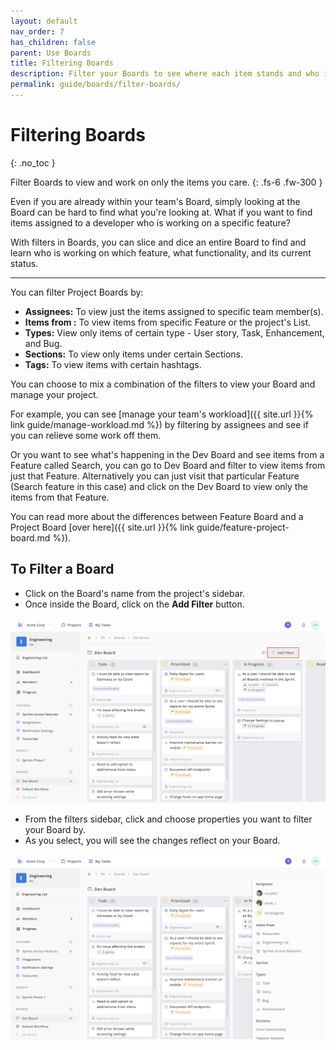 ```yaml
---
layout: default
nav_order: 7
has_children: false
parent: Use Boards
title: Filtering Boards
description: Filter your Boards to see where each item stands and who is working on what to manage workload
permalink: guide/boards/filter-boards/
---
```

# Filtering Boards
{: .no_toc }

Filter Boards to view and work on only the items you care.
{: .fs-6 .fw-300 }

Even if you are already within your team's Board, simply looking at the Board can be hard to find what you're looking at. What if you want to find items assigned to a developer who is working on a specific feature? 

With filters in Boards, you can slice and dice an entire Board to find and learn who is working on which feature, what functionality, and its current status.

---

You can filter Project Boards by:

* **Assignees:** To view just the items assigned to specific team member(s).
* **Items from :** To view items from specific Feature or the project's List.
* **Types:** View only items of certain type - User story, Task, Enhancement, and Bug.
* **Sections:** To view only items under certain Sections.
* **Tags:** To view items with certain hashtags.

You can choose to mix a combination of the filters to view your Board and manage your project. 

For example, you can see [manage your team's workload]({{ site.url }}{% link guide/manage-workload.md %}) by filtering by assignees and see if you can relieve some work off them.

Or you want to see what's happening in the Dev Board and see items from a Feature called Search, you can go to Dev Board and filter to view items from just that Feature. Alternatively you can just visit that particular Feature (Search feature in this case) and click on the Dev Board to view only the items from that Feature.

You can read more about the differences between Feature Board and a Project Board [over here]({{ site.url }}{% link guide/feature-project-board.md %}).

## To Filter a Board
- Click on the Board's name from the project's sidebar.
- Once inside the Board, click on the __Add Filter__ button.

![Add Filters button inside a Board](/assets/uploads/zepel-boards-add-filters-button.png "Click on Add Filters button")

- From the filters sidebar, click and choose properties you want to filter your Board by.
- As you select, you will see the changes reflect on your Board.

![Filters panel inside a Board in Zepel](/assets/uploads/zepel-boards-filters.png "Board's Filter panel")